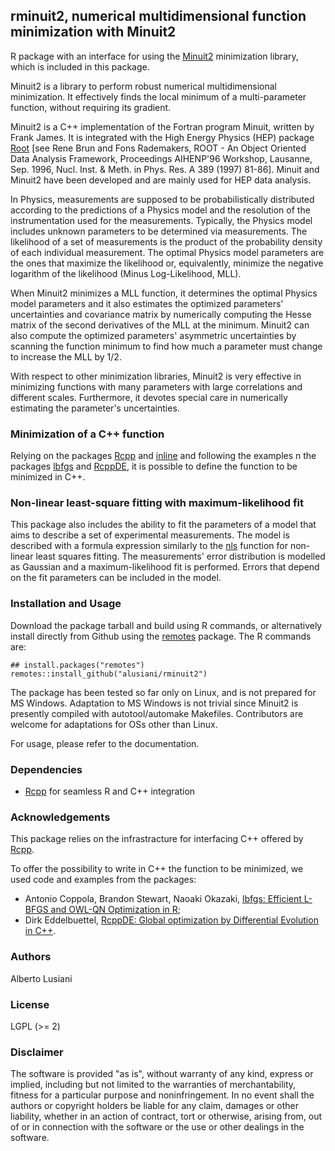 ## rminuit2, numerical multidimensional function minimization with Minuit2

R package with an interface for using the
[Minuit2](https://root.cern.ch/root/html/MATH_MINUIT2_Index.html)
minimization library, which is included in this package.

Minuit2 is a library to perform robust numerical multidimensional
minimization. It effectively finds the local minimum of
a multi-parameter function, without requiring its gradient.

Minuit2 is a C++ implementation of the Fortran program Minuit, written
by Frank James. It is integrated with the High Energy Physics (HEP) package
[Root](https://root.cern.ch/) [see Rene Brun and Fons Rademakers,
ROOT - An Object Oriented Data Analysis Framework,
Proceedings AIHENP'96 Workshop, Lausanne, Sep. 1996,
Nucl. Inst. & Meth. in Phys. Res. A 389 (1997) 81-86].
Minuit and Minuit2 have been developed
and are mainly used for HEP data analysis.

In Physics, measurements are supposed to be probabilistically
distributed according to the predictions of a Physics model and the
resolution of the instrumentation used for the
measurements. Typically, the Physics model includes unknown parameters
to be determined via measurements. The likelihood of a set of
measurements is the product of the probability density of each
individual measurement. The optimal Physics model parameters are the
ones that maximize the likelihood or, equivalently, minimize the
negative logarithm of the likelihood (Minus Log-Likelihood, MLL).

When Minuit2 minimizes a MLL function, it determines the optimal
Physics model parameters and it also estimates the
optimized parameters' uncertainties and covariance matrix by
numerically computing the Hesse matrix of the second derivatives of
the MLL at the minimum. Minuit2 can also compute the optimized
parameters' asymmetric uncertainties by scanning the function minimum
to find how much a parameter must change to increase the MLL by 1/2.

With respect to other minimization libraries, Minuit2 is very
effective in minimizing functions with many parameters with large
correlations and different scales. Furthermore, it devotes special
care in numerically estimating the parameter's uncertainties.

### Minimization of a C++ function

Relying on the packages [Rcpp](https://github.com/RcppCore/Rcpp) and [inline](https://CRAN.R-project.org/package=inline) and following the examples n the packages [lbfgs](https://CRAN.R-project.org/package=lbfgs) and [RcppDE](http://cran.r-project.org/web/packages/RcppDE/index.html), it is possible to define the function to be minimized in C++.

### Non-linear least-square fitting with maximum-likelihood fit

This package also includes the ability to fit the parameters of a
model that aims to describe a set of experimental measurements.  The
model is described with a formula expression similarly to the
[nls](https://stat.ethz.ch/R-manual/R-devel/library/stats/html/nls.html)
function for non-linear least squares fitting. The measurements' error
distribution is modelled as Gaussian and a maximum-likelihood fit is
performed. Errors that depend on the fit parameters can be included
in the model.

### Installation and Usage

Download the package tarball and build using R commands, or alternatively install directly from Github using the [remotes](https://CRAN.R-project.org/package=remotes) package. The R commands are:

```
## install.packages("remotes")
remotes::install_github("alusiani/rminuit2")
```

The package has been tested so far only on Linux, and is not prepared
for MS Windows. Adaptation to MS Windows is not trivial since Minuit2
is presently compiled with autotool/automake Makefiles.
Contributors are welcome for adaptations for OSs other than Linux.

For usage, please refer to the documentation.

### Dependencies

- [Rcpp](https://github.com/RcppCore/Rcpp) for seamless R and C++ integration

### Acknowledgements

This package relies on the infrastracture for interfacing C++ offered
by [Rcpp](https://github.com/RcppCore/Rcpp).

To offer the possibility to write in C++ the function to be
minimized, we used code and examples from the packages:

* Antonio Coppola, Brandon Stewart, Naoaki Okazaki, [lbfgs: Efficient L-BFGS and OWL-QN Optimization in R](https://CRAN.R-project.org/package=lbfgs);
* Dirk Eddelbuettel, [RcppDE: Global optimization by Differential Evolution in C++](http://cran.r-project.org/web/packages/RcppDE/index.html).

### Authors

Alberto Lusiani

### License

LGPL (>= 2)

### Disclaimer

The software is provided "as is", without warranty of any kind, express or
implied, including but not limited to the warranties of merchantability,
fitness for a particular purpose and noninfringement. In no event shall the
authors or copyright holders be liable for any claim, damages or other
liability, whether in an action of contract, tort or otherwise, arising from,
out of or in connection with the software or the use or other dealings in
the software.
